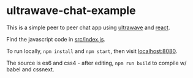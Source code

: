 # ultrawave-chat-example

This is a simple peer to peer chat app using [ultrawave](//github.com/charlieschwabcher/ultrawave)
and [react](//github.com/facebook/react).

Find the javascript code in [src/index.js](src/index.js).

To run locally, `npm install` and `npm start`, then visit [localhost:8080](http://localhost:8080/).

The source is es6 and css4 - after editing, `npm run build` to compile w/ babel and cssnext.
